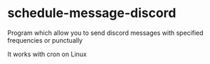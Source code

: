 # schedule-message-discord

Program which allow you to send discord messages with specified frequencies or punctually

It works with cron on Linux
